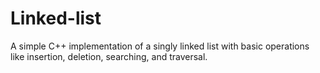 # Linked-list
A simple C++ implementation of a singly linked list with basic operations like insertion, deletion, searching, and traversal.
